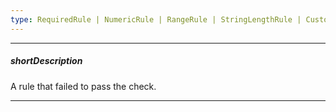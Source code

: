 ```yaml
---
type: RequiredRule | NumericRule | RangeRule | StringLengthRule | CustomRule | CompareRule | PatternRule | EmailRule
---
```

---
##### shortDescription
A rule that failed to pass the check.

---
